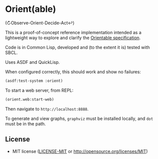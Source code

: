 # Orient(able)
(↻Observe-Orient-Decide-Act↩)

This is a proof-of-concept reference implementation intended as a lightweight way to explore and clarify the [Orientable specification](https://docs.google.com/document/d/1zjWHegvZwTgvU4fOAjUbIwMwQyfPzHoXJVTX8iR--2E/edit#heading=h.2jf8rxk263pw).

Code is in Common Lisp, developed and (to the extent it is) tested with SBCL.

Uses ASDF and QuickLisp.

When configured correctly, this should work and show no failures:
```lisp
(asdf:test-system :orient)
```

To start a web server, from REPL:

```lisp
(orient.web:start-web)
```

Then navigate to `http://localhost:8888`.

To generate and view graphs, `graphviz` must be installed locally, and `dot` must be in the path.

## License

- MIT license ([LICENSE-MIT](LICENSE-MIT) or http://opensource.org/licenses/MIT)
